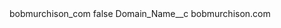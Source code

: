 <?xml version="1.0" encoding="UTF-8"?>
<CustomMetadata xmlns="http://soap.sforce.com/2006/04/metadata" xmlns:xsi="http://www.w3.org/2001/XMLSchema-instance" xmlns:xsd="http://www.w3.org/2001/XMLSchema">
    <label>bobmurchison_com</label>
    <protected>false</protected>
    <values>
        <field>Domain_Name__c</field>
        <value xsi:type="xsd:string">bobmurchison.com</value>
    </values>
</CustomMetadata>
